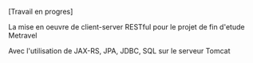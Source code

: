 [Travail en progres]

La mise en oeuvre de client-server RESTful pour le projet de fin d'etude Metravel

Avec l'utilisation de JAX-RS, JPA, JDBC, SQL sur le serveur Tomcat
